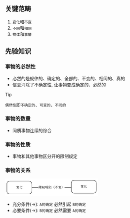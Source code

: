 ## 关键范畴

1. `变化`和`不变`
2. `不同`和`相同`
3. `物体`和`事情`

## 先验知识

### 事物的必然性

- 必然的是规律的、确定的、全部的、不变的、相同的、真的
- 信息消除了不确定性, 让事物变成确定的、必然的

> [!TIP]
> `偶然性`即`不确定的`、`可变的`、`不同的`

### 事物的数量

- 同质事物连续的综合

### 事物的性质

- 事物和其他事物区分开的限制规定

### 事物的关系

<img src="../images/relation.png" width="300">

- 充分条件(->): `A的确定` 必然引起 `B的确定`
- 必要条件(->): `B的确定` 必然需要 `A的确定`
